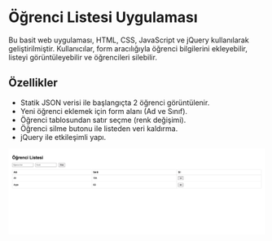 # Öğrenci Listesi Uygulaması

Bu basit web uygulaması, HTML, CSS, JavaScript ve jQuery kullanılarak geliştirilmiştir. Kullanıcılar, form aracılığıyla öğrenci bilgilerini ekleyebilir, listeyi görüntüleyebilir ve öğrencileri silebilir.

## Özellikler

- Statik JSON verisi ile başlangıçta 2 öğrenci görüntülenir.
- Yeni öğrenci eklemek için form alanı (Ad ve Sınıf).
- Öğrenci tablosundan satır seçme (renk değişimi).
- Öğrenci silme butonu ile listeden veri kaldırma.
- jQuery ile etkileşimli yapı.

![Öğrenci Listesi](./list.png)
